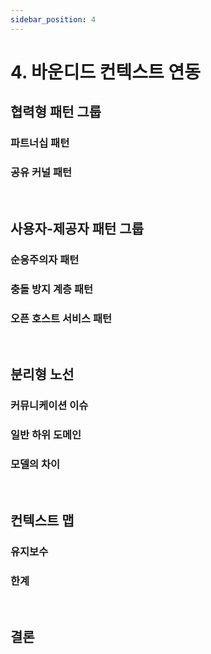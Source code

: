 ```yaml
---
sidebar_position: 4
---
```


# 4. 바운디드 컨텍스트 연동

## 협력형 패턴 그룹

### 파트너십 패턴

### 공유 커널 패턴

<br/>

## 사용자-제공자 패턴 그룹

### 순응주의자 패턴

### 충돌 방지 계층 패턴

### 오픈 호스트 서비스 패턴

<br/>

## 분리형 노선

### 커뮤니케이션 이슈

### 일반 하위 도메인

### 모델의 차이

<br/>

## 컨텍스트 맵

### 유지보수

### 한계

<br/>

## 결론